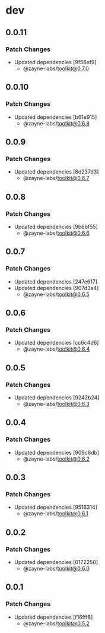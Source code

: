 # dev

## 0.0.11

### Patch Changes

-  Updated dependencies [9f56ef9]
   -  @zayne-labs/toolkit@0.7.0

## 0.0.10

### Patch Changes

-  Updated dependencies [b61e915]
   -  @zayne-labs/toolkit@0.6.8

## 0.0.9

### Patch Changes

-  Updated dependencies [8d237d3]
   -  @zayne-labs/toolkit@0.6.7

## 0.0.8

### Patch Changes

-  Updated dependencies [9b6bf55]
   -  @zayne-labs/toolkit@0.6.6

## 0.0.7

### Patch Changes

-  Updated dependencies [247e617]
-  Updated dependencies [907d3a4]
   -  @zayne-labs/toolkit@0.6.5

## 0.0.6

### Patch Changes

-  Updated dependencies [cc6c4d6]
   -  @zayne-labs/toolkit@0.6.4

## 0.0.5

### Patch Changes

-  Updated dependencies [9242b24]
   -  @zayne-labs/toolkit@0.6.3

## 0.0.4

### Patch Changes

-  Updated dependencies [909c6db]
   -  @zayne-labs/toolkit@0.6.2

## 0.0.3

### Patch Changes

-  Updated dependencies [9516314]
   -  @zayne-labs/toolkit@0.6.1

## 0.0.2

### Patch Changes

-  Updated dependencies [0172250]
   -  @zayne-labs/toolkit@0.6.0

## 0.0.1

### Patch Changes

-  Updated dependencies [f16fff8]
   -  @zayne-labs/toolkit@0.5.2
